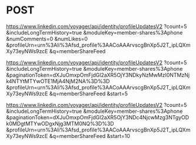 # POST

https://www.linkedin.com/voyager/api/identity/profileUpdatesV2
 ?count=5
 &includeLongTermHistory=true
 &moduleKey=member-shares%3Aphone
 &numComments=0
 &numLikes=0
 &profileUrn=urn%3Ali%3Afsd_profile%3AACoAAArvscgBnXp5J2T_ipLQXmXy73eyNWs9zcE
 &q=memberShareFeed

https://www.linkedin.com/voyager/api/identity/profileUpdatesV2
 ?count=5
 &includeLongTermHistory=true
 &moduleKey=member-shares%3Aphone
 &paginationToken=dXJuOmxpOmFjdGl2aXR5OjY3NDkyNzMwMzI0NTMzNjk4NTYtMTYwOTE1MjA4NjM2NA%3D%3D
 &profileUrn=urn%3Ali%3Afsd_profile%3AACoAAArvscgBnXp5J2T_ipLQXmXy73eyNWs9zcE
 &q=memberShareFeed
 &start=5

https://www.linkedin.com/voyager/api/identity/profileUpdatesV2
 ?count=5
 &includeLongTermHistory=true
 &moduleKey=member-shares%3Aphone
 &paginationToken=dXJuOmxpOmFjdGl2aXR5OjY3NDc4NjcwMzg3NTgyODk0MDgtMTYwODgxNjg3MTM0NQ%3D%3D
 &profileUrn=urn%3Ali%3Afsd_profile%3AACoAAArvscgBnXp5J2T_ipLQXmXy73eyNWs9zcE
 &q=memberShareFeed
 &start=10
